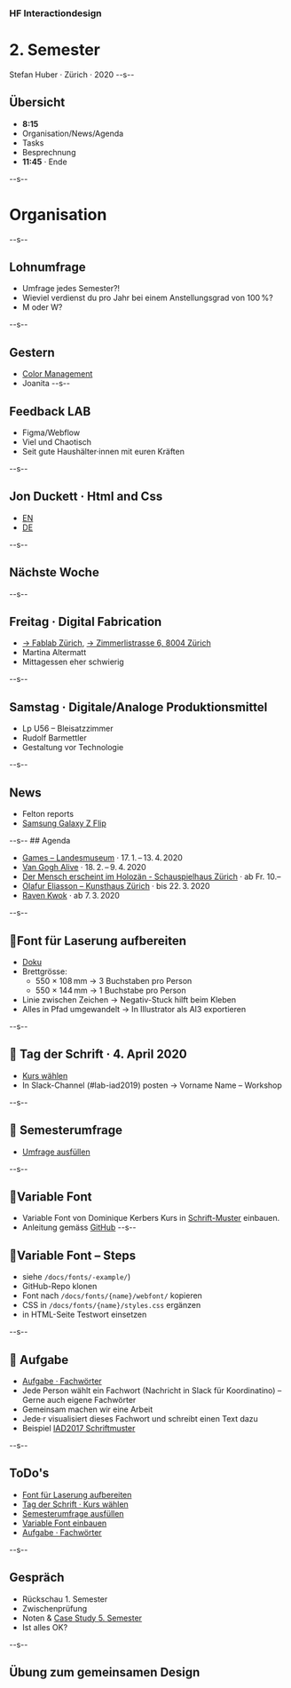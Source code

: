 ### HF Interactiondesign

# 2. Semester

Stefan Huber · Zürich · 2020 <!-- .element: class="footer" -->
--s--
## Übersicht

* **8:15**
* Organisation/News/Agenda
* Tasks
* Besprechnung
* **11:45** · Ende


--s--
# Organisation




--s--
## Lohnumfrage

* Umfrage jedes Semester?!
* Wieviel verdienst du pro Jahr bei einem Anstellungsgrad von 100 %?
* M oder W?

--s--
## Gestern

* [Color Management](https://signalwerk.github.io/publisher/colors/)
* Joanita
--s--
## Feedback LAB

* Figma/Webflow
* Viel und Chaotisch
* Seit gute Haushälter·innen mit euren Kräften

--s--

## Jon Duckett · Html and Css
* [EN](https://www.orellfuessli.ch/shop/home/artikeldetails/ID39239990.html)
* [DE](https://www.orellfuessli.ch/shop/home/artikeldetails/ID42126900.html)

--s--
## Nächste Woche

--s--

## Freitag · Digital Fabrication
* [→ Fablab Zürich](https://zurich.fablab.ch/), [→ Zimmerlistrasse 6, 8004 Zürich](https://goo.gl/maps/LMSfVsAgcbD2)
* Martina Altermatt
* Mittagessen eher schwierig

--s--
## Samstag · Digitale/Analoge Produktionsmittel
* Lp U56 – Bleisatzzimmer
* Rudolf Barmettler
* Gestaltung vor Technologie

--s--
## News

* Felton reports
* [Samsung Galaxy Z Flip](https://www.theguardian.com/technology/2020/feb/19/samsung-galaxy-z-flip-review-back-to-the-folding-flip-phone-future)

--s--
## Agenda

* [Games – Landesmuseum](https://www.landesmuseum.ch/games) · 17. 1. – 13. 4. 2020
* [Van Gogh Alive](https://vangogh-alive.ch/) · 18. 2. – 9. 4. 2020
* [Der Mensch erscheint im Holozän - Schauspielhaus Zürich](https://neu.schauspielhaus.ch/de/kalender/742/der-mensch-erscheint-im-holozn) · ab Fr. 10.–
* [Olafur Eliasson – Kunsthaus Zürich](https://www.kunsthaus.ch/besuch-planen/ausstellungen/olafur-eliasson/) · bis 22. 3. 2020
* [Raven Kwok](https://muda.co/ravenkwokopening/) · ab  7. 3. 2020


--s--
## 🎯Font für Laserung aufbereiten

* [Doku](https://signalwerk.github.io/IAD2019/typesetting-infos/)
* Brettgrösse:
  * 550 × 108 mm → 3 Buchstaben pro Person
  * 550 × 144 mm → 1 Buchstabe pro Person
* Linie zwischen Zeichen → Negativ-Stuck hilft beim Kleben
* Alles in Pfad umgewandelt → In Illustrator als AI3 exportieren

--s--
## 🎯 Tag der Schrift · 4. April 2020

* [Kurs wählen](http://www.tagderschrift.org/)
* In Slack-Channel (#lab-iad2019) posten → Vorname Name – Workshop

--s--

## 🎯 Semesterumfrage

* [Umfrage ausfüllen](https://de.surveymonkey.com/r/R68DYNJ)


--s--

## 🎯Variable Font

* Variable Font von Dominique Kerbers Kurs in [Schrift-Muster](https://github.com/logrinto/IAD2019.variable-fonts) einbauen.
* Anleitung gemäss [GitHub](https://github.com/logrinto/IAD2019.variable-fonts)
--s--

## 🎯Variable Font – Steps

* siehe `/docs/fonts/-example/`)
* GitHub-Repo klonen
* Font nach `/docs/fonts/{name}/webfont/` kopieren
* CSS in `/docs/fonts/{name}/styles.css` ergänzen
* in HTML-Seite Testwort einsetzen

--s--
## 🎯 Aufgabe

* [Aufgabe · Fachwörter](https://signalwerk.github.io/IAD2019/exercise-type-terms/)
* Jede Person wählt ein Fachwort (Nachricht in Slack für Koordinatino) – Gerne auch eigene Fachwörter
* Gemeinsam machen wir eine Arbeit
* Jede·r visualisiert dieses Fachwort und schreibt einen Text dazu
* Beispiel [IAD2017 Schriftmuster](https://logrinto.github.io/IAD2017.schriftmuster/)


--s--
## ToDo's


* [Font für Laserung aufbereiten](https://signalwerk.github.io/IAD2019/typesetting-infos/)
* [Tag der Schrift · Kurs wählen](http://www.tagderschrift.org/)
* [Semesterumfrage ausfüllen](https://de.surveymonkey.com/r/R68DYNJ)
* [Variable Font einbauen](https://github.com/logrinto/IAD2019.variable-fonts)
* [Aufgabe · Fachwörter](https://signalwerk.github.io/IAD2019/exercise-type-terms/)



--s--
## Gespräch

* Rückschau 1. Semester
* Zwischenprüfung
* Noten & [Case Study 5. Semester](https://logrinto.ch/posts/case-study-self-Service/)
* Ist alles OK?

--s--

## Übung zum gemeinsamen Design
